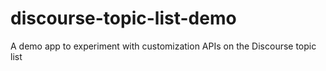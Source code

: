 # discourse-topic-list-demo

A demo app to experiment with customization APIs on the Discourse topic list